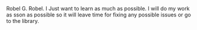 Robel G.
Robel.
I Just want to learn as much as possible.
I will do my work as sson as possible so it will leave time for fixing any possible issues or go to the library.
